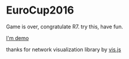 # EuroCup2016

Game is over, congratulate R7.
try this, have fun.

[I'm demo](https://lqs469.github.io/EuroCup2016/EuroCup2016.html)

thanks for network visualization library by [vis.js](http://visjs.org/network_examples.html)
